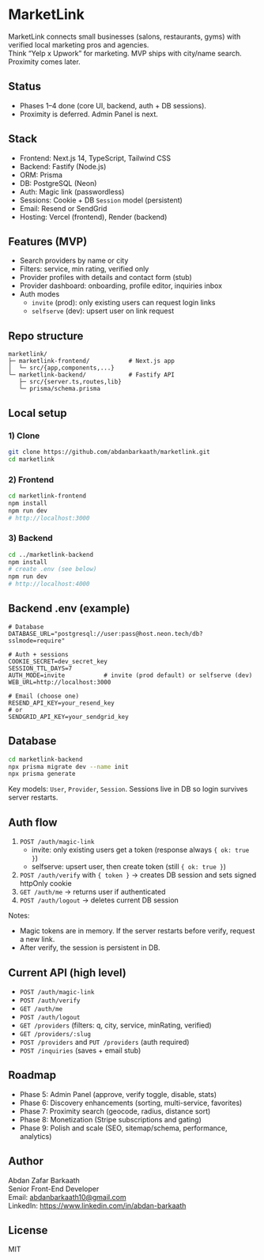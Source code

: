 # MarketLink

MarketLink connects small businesses (salons, restaurants, gyms) with verified local marketing pros and agencies.  
Think “Yelp x Upwork” for marketing. MVP ships with city/name search. Proximity comes later.

## Status
- Phases 1–4 done (core UI, backend, auth + DB sessions).
- Proximity is deferred. Admin Panel is next.

## Stack
- Frontend: Next.js 14, TypeScript, Tailwind CSS
- Backend: Fastify (Node.js)
- ORM: Prisma
- DB: PostgreSQL (Neon)
- Auth: Magic link (passwordless)
- Sessions: Cookie + DB `Session` model (persistent)
- Email: Resend or SendGrid
- Hosting: Vercel (frontend), Render (backend)

## Features (MVP)
- Search providers by name or city
- Filters: service, min rating, verified only
- Provider profiles with details and contact form (stub)
- Provider dashboard: onboarding, profile editor, inquiries inbox
- Auth modes
  - `invite` (prod): only existing users can request login links
  - `selfserve` (dev): upsert user on link request

## Repo structure
```
marketlink/
├─ marketlink-frontend/           # Next.js app
│  └─ src/{app,components,...}
└─ marketlink-backend/            # Fastify API
   ├─ src/{server.ts,routes,lib}
   └─ prisma/schema.prisma
```

## Local setup

### 1) Clone
```bash
git clone https://github.com/abdanbarkaath/marketlink.git
cd marketlink
```

### 2) Frontend
```bash
cd marketlink-frontend
npm install
npm run dev
# http://localhost:3000
```

### 3) Backend
```bash
cd ../marketlink-backend
npm install
# create .env (see below)
npm run dev
# http://localhost:4000
```

## Backend .env (example)
```env
# Database
DATABASE_URL="postgresql://user:pass@host.neon.tech/db?sslmode=require"

# Auth + sessions
COOKIE_SECRET=dev_secret_key
SESSION_TTL_DAYS=7
AUTH_MODE=invite           # invite (prod default) or selfserve (dev)
WEB_URL=http://localhost:3000

# Email (choose one)
RESEND_API_KEY=your_resend_key
# or
SENDGRID_API_KEY=your_sendgrid_key
```

## Database
```bash
cd marketlink-backend
npx prisma migrate dev --name init
npx prisma generate
```
Key models: `User`, `Provider`, `Session`. Sessions live in DB so login survives server restarts.

## Auth flow
1) `POST /auth/magic-link`
   - invite: only existing users get a token (response always `{ ok: true }`)
   - selfserve: upsert user, then create token (still `{ ok: true }`)
2) `POST /auth/verify` with `{ token }` → creates DB session and sets signed httpOnly cookie
3) `GET /auth/me` → returns user if authenticated
4) `POST /auth/logout` → deletes current DB session

Notes:
- Magic tokens are in memory. If the server restarts before verify, request a new link.
- After verify, the session is persistent in DB.

## Current API (high level)
- `POST /auth/magic-link`
- `POST /auth/verify`
- `GET /auth/me`
- `POST /auth/logout`
- `GET /providers` (filters: q, city, service, minRating, verified)
- `GET /providers/:slug`
- `POST /providers` and `PUT /providers` (auth required)
- `POST /inquiries` (saves + email stub)

## Roadmap
- Phase 5: Admin Panel (approve, verify toggle, disable, stats)
- Phase 6: Discovery enhancements (sorting, multi-service, favorites)
- Phase 7: Proximity search (geocode, radius, distance sort)
- Phase 8: Monetization (Stripe subscriptions and gating)
- Phase 9: Polish and scale (SEO, sitemap/schema, performance, analytics)

## Author
Abdan Zafar Barkaath  
Senior Front-End Developer  
Email: abdanbarkaath10@gmail.com  
LinkedIn: https://www.linkedin.com/in/abdan-barkaath

## License
MIT
